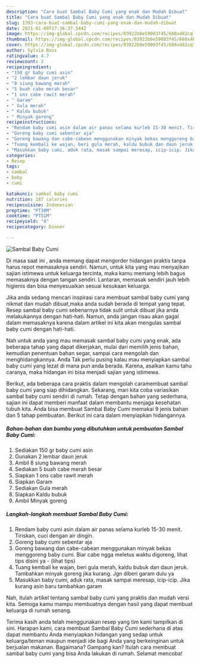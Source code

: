 ```yaml
---
description: "Cara buat Sambal Baby Cumi yang enak dan Mudah Dibuat"
title: "Cara buat Sambal Baby Cumi yang enak dan Mudah Dibuat"
slug: 1393-cara-buat-sambal-baby-cumi-yang-enak-dan-mudah-dibuat
date: 2021-01-09T17:36:37.544Z
image: https://img-global.cpcdn.com/recipes/03922b0e59003f45/680x482cq70/sambal-baby-cumi-foto-resep-utama.jpg
thumbnail: https://img-global.cpcdn.com/recipes/03922b0e59003f45/680x482cq70/sambal-baby-cumi-foto-resep-utama.jpg
cover: https://img-global.cpcdn.com/recipes/03922b0e59003f45/680x482cq70/sambal-baby-cumi-foto-resep-utama.jpg
author: Sylvia Bass
ratingvalue: 4.7
reviewcount: 3
recipeingredient:
- "150 gr baby cumi asin"
- "2 lembar daun jeruk"
- "8 siung bawang merah"
- "5 buah cabe merah besar"
- "1 ons cabe rawit merah"
- " Garam"
- " Gula merah"
- " Kaldu bubuk"
- " Minyak goreng"
recipeinstructions:
- "Rendam baby cumi asin dalam air panas selama kurleb 15-30 menit. Tiriskan, cuci dengan air dingin."
- "Goreng baby cumi sebentar aja"
- "Goreng bawang dan cabe-cabean menggunakan minyak bekas menggoreng baby cumi. Biar cabe ngga meletus waktu digoreng, lihat tips disini ya           (lihat tips)"
- "Tuang kembali ke wajan, beri gula merah, kaldu bubuk dan daun jeruk. Tambahkan minyak goreng jika kurang. Jgn diberi garam dulu ya"
- "Masukkan baby cumi, aduk rata, masak sampai meresap, icip-icip. Jika kurang asin baru tambahkan garam"
categories:
- Resep
tags:
- sambal
- baby
- cumi

katakunci: sambal baby cumi 
nutrition: 187 calories
recipecuisine: Indonesian
preptime: "PT38M"
cooktime: "PT51M"
recipeyield: "4"
recipecategory: Dinner

---
```



![Sambal Baby Cumi](https://img-global.cpcdn.com/recipes/03922b0e59003f45/680x482cq70/sambal-baby-cumi-foto-resep-utama.jpg)

Di masa  saat ini , anda memang dapat mengorder hidangan praktis tanpa harus repot memasaknya sendiri. Namun, untuk kita yang mau menyajikan sajian istimewa untuk keluarga tercinta, maka kamu memang lebih bagus memasaknya dengan tangan sendiri. Lantaran, memasak sendiri jauh lebih higienis dan bisa menyesuaikan sesuai kesukaan keluarga.

Jika anda sedang mencari inspirasi cara membuat sambal baby cumi yang nikmat dan mudah dibuat,maka anda sudah berada di tempat yang tepat. Resep sambal baby cumi  sebenarnya tidak sulit untuk dibuat jika anda melakukannya dengan hati-hati. Namun, anda jangan risau akan gagal dalam memasaknya 
karena dalam artikel ini kita akan mengulas sambal baby cumi dengan hati-hati.  



Nah untuk anda yang mau memasak sambal baby cumi yang enak, ada beberapa tahap yang dapat dikerjakan, mulai dari memilih jenis bahan, kemudian penentuan bahan segar, sampai cara mengolah dan menghidangkannya. Anda Tak perlu pusing kalau mau menyiapkan sambal baby cumi yang lezat di mana pun anda berada. Karena, asalkan kamu  tahu caranya, maka hidangan ini bisa menjadi sajian yang istimewa.

Berikut, ada beberapa cara praktis  dalam mengolah caramembuat sambal baby cumi yang siap dihidangkan. Sekarang, mari kita coba variasikan sambal baby cumi sendiri di rumah. Tetap dengan bahan yang sederhana, sajian ini dapat memberi manfaat dalam membantu menjaga kesehatan tubuh kita. Anda bisa membuat Sambal Baby Cumi memakai 9 jenis bahan dan 5 tahap pembuatan. Berikut ini cara dalam menyiapkan hidangannya.

<!--inarticleads1-->

##### Bahan-bahan dan bumbu yang dibutuhkan untuk pembuatan Sambal Baby Cumi:

1. Sediakan 150 gr baby cumi asin
1. Gunakan 2 lembar daun jeruk
1. Ambil 8 siung bawang merah
1. Sediakan 5 buah cabe merah besar
1. Siapkan 1 ons cabe rawit merah
1. Siapkan  Garam
1. Sediakan  Gula merah
1. Siapkan  Kaldu bubuk
1. Ambil  Minyak goreng




<!--inarticleads2-->

##### Langkah-langkah membuat Sambal Baby Cumi:

1. Rendam baby cumi asin dalam air panas selama kurleb 15-30 menit. Tiriskan, cuci dengan air dingin.
1. Goreng baby cumi sebentar aja
1. Goreng bawang dan cabe-cabean menggunakan minyak bekas menggoreng baby cumi. Biar cabe ngga meletus waktu digoreng, lihat tips disini ya -           (lihat tips)
1. Tuang kembali ke wajan, beri gula merah, kaldu bubuk dan daun jeruk. Tambahkan minyak goreng jika kurang. Jgn diberi garam dulu ya
1. Masukkan baby cumi, aduk rata, masak sampai meresap, icip-icip. Jika kurang asin baru tambahkan garam




Nah, itulah artikel tentang  sambal baby cumi  yang praktis dan mudah versi kita. Semoga kamu mampu membuatnya dengan hasil yang dapat membuat keluarga di rumah senang. 

Terima kasih anda telah menggunakan resep yang tim kami tampilkan di sini. Harapan kami, cara membuat  Sambal Baby Cumi sederhana di atas dapat membantu Anda menyiapkan hidangan yang sedap untuk keluarga/teman maupun menjadi ide bagi Anda yang berkeinginan untuk berjualan makanan. Bagaimana? Gampang kan? Itulah cara membuat sambal baby cumi yang bisa Anda lakukan di rumah. Selamat mencoba!

